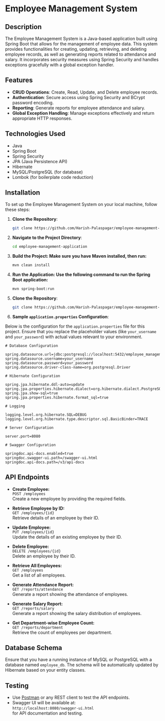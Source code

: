 # Employee Management System

## Description

The Employee Management System is a Java-based application built using Spring Boot that allows for the management of employee data. This system provides functionalities for creating, updating, retrieving, and deleting employee records, as well as generating reports related to attendance and salary. It incorporates security measures using Spring Security and handles exceptions gracefully with a global exception handler.

## Features

- **CRUD Operations**: Create, Read, Update, and Delete employee records.
- **Authentication**: Secure access using Spring Security and BCrypt password encoding.
- **Reporting**: Generate reports for employee attendance and salary.
- **Global Exception Handling**: Manage exceptions effectively and return appropriate HTTP responses.

## Technologies Used

- Java
- Spring Boot
- Spring Security
- JPA (Java Persistence API)
- Hibernate
- MySQL/PostgreSQL (for database)
- Lombok (for boilerplate code reduction)

## Installation

To set up the Employee Management System on your local machine, follow these steps:

1. **Clone the Repository**:
   ```bash
   git clone https://github.com/Harish-Palaspagar/employee-management-application
   ```
2. **Navigate to the Project Directory**:
   ```bash
   cd employee-management-application
   ```
3. **Build the Project: Make sure you have Maven installed, then run:**
   ```bash
   mvn clean install
   ```
4. **Run the Application: Use the following command to run the Spring Boot application:**
   ```bash
   mvn spring-boot:run
   ```
5. **Clone the Repository**:
   ```bash
   git clone https://github.com/Harish-Palaspagar/employee-management-application
   ```
   
6. **Sample `application.properties` Configuration**:

Below is the configuration for the `application.properties` file for this project. Ensure that you replace the placeholder values (like `your_username` and `your_password`) with actual values relevant to your environment.

```properties
# Database Configuration

spring.datasource.url=jdbc:postgresql://localhost:5432/employee_management_db
spring.datasource.username=your_username
spring.datasource.password=your_password
spring.datasource.driver-class-name=org.postgresql.Driver

# Hibernate Configuration

spring.jpa.hibernate.ddl-auto=update
spring.jpa.properties.hibernate.dialect=org.hibernate.dialect.PostgreSQLDialect
spring.jpa.show-sql=true
spring.jpa.properties.hibernate.format_sql=true

# Logging

logging.level.org.hibernate.SQL=DEBUG
logging.level.org.hibernate.type.descriptor.sql.BasicBinder=TRACE

# Server Configuration

server.port=8080

# Swagger Configuration

springdoc.api-docs.enabled=true
springdoc.swagger-ui.path=/swagger-ui.html
springdoc.api-docs.path=/v3/api-docs
```

## API Endpoints

- **Create Employee:**  
  `POST /employees`  
  Create a new employee by providing the required fields.

- **Retrieve Employee by ID:**  
  `GET /employees/{id}`  
  Retrieve details of an employee by their ID.

- **Update Employee:**  
  `PUT /employees/{id}`  
  Update the details of an existing employee by their ID.

- **Delete Employee:**  
  `DELETE /employees/{id}`  
  Delete an employee by their ID.

- **Retrieve All Employees:**  
  `GET /employees`  
  Get a list of all employees.

- **Generate Attendance Report:**  
  `GET /reports/attendance`  
  Generate a report showing the attendance of employees.

- **Generate Salary Report:**  
  `GET /reports/salary`  
  Generate a report showing the salary distribution of employees.

- **Get Department-wise Employee Count:**  
  `GET /reports/department`  
  Retrieve the count of employees per department.

## Database Schema

Ensure that you have a running instance of MySQL or PostgreSQL with a database named `employee_db`. The schema will be automatically updated by Hibernate based on your entity classes.

## Testing

- Use [Postman](https://www.postman.com/) or any REST client to test the API endpoints.
- Swagger UI will be available at:  
  `http://localhost:8080/swagger-ui.html`  
  for API documentation and testing.